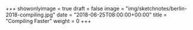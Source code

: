 +++
showonlyimage = true
draft = false
image = "img/sketchnotes/berlin-2018-compiling.jpg"
date = "2018-06-25T08:00:00+00:00"
title = "Compiling Faster"
weight = 0
+++

